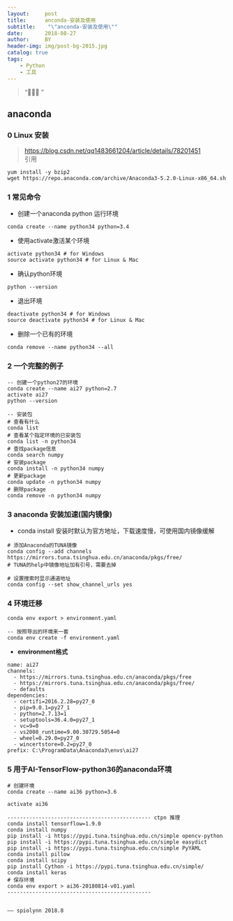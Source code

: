 ```yaml
---
layout:     post
title:      anconda-安装及使用
subtitle:    "\"anconda-安装及使用\""
date:       2018-08-27
author:     BY
header-img: img/post-bg-2015.jpg
catalog: true
tags:
    - Python 
    - 工具
---
```


> “🙉🙉🙉 ”


## anaconda

### 0 Linux 安装

> https://blog.csdn.net/qq1483661204/article/details/78201451 <br> 引用

```
yum install -y bzip2
wget https://repo.anaconda.com/archive/Anaconda3-5.2.0-Linux-x86_64.sh
```

### 1 常见命令

- 创建一个anaconda python 运行环境

`conda create --name python34 python=3.4`

- 使用activate激活某个环境

```
activate python34 # for Windows
source activate python34 # for Linux & Mac
```
- 确认python环境

```
python --version
```

- 退出环境

```
deactivate python34 # for Windows
source deactivate python34 # for Linux & Mac
```

- 删除一个已有的环境

```
conda remove --name python34 --all
```

### 2 一个完整的例子

```
-- 创建一个python27的环境
conda create --name ai27 python=2.7
activate ai27
python --version

-- 安装包
# 查看有什么
conda list 
# 查看某个指定环境的已安装包
conda list -n python34
# 查找package信息
conda search numpy
# 安装package
conda install -n python34 numpy
# 更新package
conda update -n python34 numpy
# 删除package
conda remove -n python34 numpy
```


### 3 anaconda 安装加速(国内镜像)

- conda install 安装时默认为官方地址，下载速度慢，可使用国内镜像缓解

```
# 添加Anaconda的TUNA镜像
conda config --add channels https://mirrors.tuna.tsinghua.edu.cn/anaconda/pkgs/free/
# TUNA的help中镜像地址加有引号，需要去掉

# 设置搜索时显示通道地址
conda config --set show_channel_urls yes
```

### 4 环境迁移

```
conda env export > environment.yaml

-- 按照导出的环境来一套
conda env create -f environment.yaml
```

- **environment格式**

```
name: ai27
channels:
  - https://mirrors.tuna.tsinghua.edu.cn/anaconda/pkgs/free
  - https://mirrors.tuna.tsinghua.edu.cn/anaconda/pkgs/free/
  - defaults
dependencies:
  - certifi=2016.2.28=py27_0
  - pip=9.0.1=py27_1
  - python=2.7.13=1
  - setuptools=36.4.0=py27_1
  - vc=9=0
  - vs2008_runtime=9.00.30729.5054=0
  - wheel=0.29.0=py27_0
  - wincertstore=0.2=py27_0
prefix: C:\ProgramData\Anaconda3\envs\ai27
```

### 5 用于AI-TensorFlow-python36的anaconda环境

```
# 创建环境
conda create --name ai36 python=3.6

activate ai36

---------------------------------------------- ctpn 推理
conda install tensorflow=1.9.0
conda install numpy
pip install -i https://pypi.tuna.tsinghua.edu.cn/simple opencv-python
pip install -i https://pypi.tuna.tsinghua.edu.cn/simple easydict
pip install -i https://pypi.tuna.tsinghua.edu.cn/simple PyYAML
conda install pillow
conda install scipy
pip install Cython -i https://pypi.tuna.tsinghua.edu.cn/simple/
conda install keras
# 保存环境
conda env export > ai36-20180814-v01.yaml
----------------------------------------------
```


                                                                                                   —— spiolynn 2018.8

